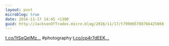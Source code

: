 ```yaml
---
layout: post
microblog: true
date: 2016-11-17 14:45 +1300
guid: http://JacksonOfTrades.micro.blog/2016/11/17/t799065788766425088.html
---
```

[t.co/1tSeQelMz...](https://t.co/1tSeQelMz4) #photography [t.co/cp4r7dEEK...](https://t.co/cp4r7dEEK5)
